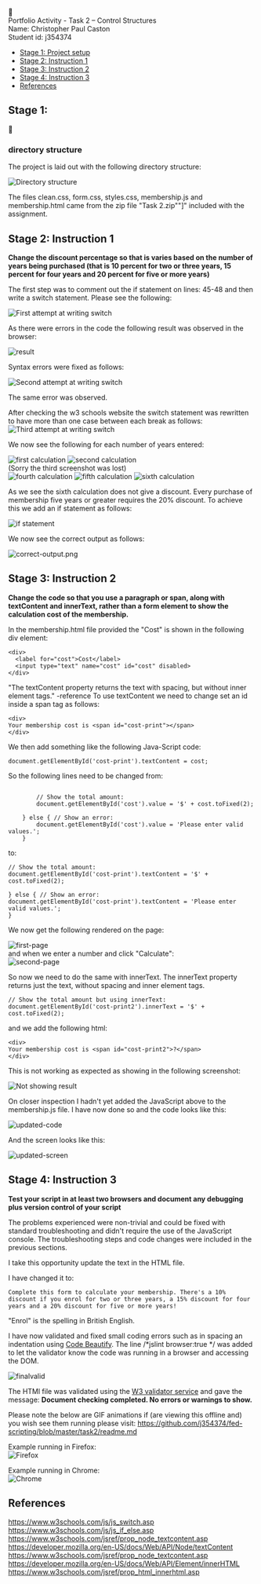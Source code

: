 :beginner:\
Portfolio Activity - Task 2 – Control Structures\
Name: Christopher Paul Caston\
Student id: j354374

- [ Stage 1: Project setup](#Stage-1)
- [ Stage 2: Instruction 1](#Stage-2-Instruction-1)
- [ Stage 3: Instruction 2](#Stage-3-Instruction-2)
- [ Stage 4: Instruction 3](#Stage-4-Instruction-3)
- [ References](#References)

## Stage 1:
&#x1F535;

### directory structure

The project is laid out with the following directory structure:

![Directory structure](readme_files/dir.PNG)

The files clean.css, form.css, styles.css, membership.js and membership.html came from the zip file "Task 2.zip""]" included with the assignment.

## Stage 2: Instruction 1

**Change the discount percentage so that is varies based on the number of years being purchased (that is 10 percent for two or three years, 15 percent for four years and 20 percent for five or more years)**

The first step was to comment out the if statement on lines: 45-48 and then write a switch statement. Please see the following:

![First attempt at writing switch](readme_files/case-attempt1.png)

As there were errors in the code the following result was observed in the browser:

![result](readme_files/case-attempt1-result.png)

Syntax errors were fixed as follows:

![Second attempt at writing switch](readme_files/case-attempt2.png)

The same error was observed.

After checking the w3 schools website the switch statement was rewritten to have more than one case between each break as follows:
![Third attempt at writing switch](readme_files/case-attempt3.png)

We now see the following for each number of years entered:

![first calculation](readme_files/calculation1.png)
![second calculation](readme_files/calculation2.png)\
(Sorry the third screenshot was lost)\
![fourth calculation](readme_files/calculation4.png)
![fifth calculation](readme_files/calculation5.png)
![sixth calculation](readme_files/calculation6.png)

As we see the sixth calculation does not give a discount. Every purchase of membership five years or greater requires the 20% discount.
To achieve this we add an if statement as follows:

![if statement](readme_files/if-statement.png)

We now see the correct output as follows:

![correct-output.png](readme_files/correct-output.png)


## Stage 3: Instruction 2  
**Change the code so that you use a paragraph or span, along with textContent and innerText, rather than a form element to show the calculation cost of the membership.**

In the membership.html file provided the "Cost" is shown in the following div element:

```
<div>
  <label for="cost">Cost</label>
  <input type="text" name="cost" id="cost" disabled>
</div>
```
"The textContent property returns the text with spacing, but without inner element tags." -reference
To use textContent we need to change set an id inside a span tag as follows:

```
<div>
Your membership cost is <span id="cost-print"></span>
</div>
```

We then add something like the following Java-Script code:

```
document.getElementById('cost-print').textContent = cost;
```
So the following lines need to be changed from:

```

        // Show the total amount:
        document.getElementById('cost').value = '$' + cost.toFixed(2);

    } else { // Show an error:
        document.getElementById('cost').value = 'Please enter valid values.';
    }
```
to:

```
// Show the total amount:
document.getElementById('cost-print').textContent = '$' + cost.toFixed(2);

} else { // Show an error:
document.getElementById('cost-print').textContent = 'Please enter valid values.';
}

```    

We now get the following rendered on the page:

![first-page](readme_files/textContent-default.png)\
and when we enter a number and click "Calculate":\
![second-page](readme_files/textContent-calculate.png)

So now we need to do the same with innerText. The innerText property returns just the text, without spacing and inner element tags.
```
// Show the total amount but using innerText:
document.getElementById('cost-print2').innerText = '$' + cost.toFixed(2);
```
and we add the following html:

```
<div>
Your membership cost is <span id="cost-print2">?</span>
</div>
```
This is not working as expected as showing in the following screenshot:

![Not showing result](readme_files/inner-text-not-calc.png)

On closer inspection I hadn't yet added the JavaScript above to the membership.js file.
I have now done so and the code looks like this:

![updated-code](readme_files/updated-code.png)

And the screen looks like this:

![updated-screen](readme_files/updatedagain.png)

## Stage 4: Instruction 3  
**Test your script in at least two browsers and document any debugging plus version control of your script**

The problems experienced were non-trivial and could be fixed with standard troubleshooting and didn't require the use of the JavaScript console. The troubleshooting steps and code changes were included in the previous sections.

I take this opportunity update the text in the HTML file.

I have changed it to:

```
Complete this form to calculate your membership. There's a 10% discount if you enrol for two or three years, a 15% discount for four years and a 20% discount for five or more years!

```
"Enrol" is the spelling in British English.

I have now validated and fixed small coding errors such as in spacing an indentation using [Code Beautify](https://codebeautify.org/jsvalidate).
The line /*jslint browser:true */ was added to let the validator know the code was running in a browser and accessing the DOM.

![finalvalid](readme_files/finalvalidation.png)

The HTMl file was validated using the [W3 validator service](https://validator.w3.org/) and gave the message: **Document checking completed. No errors or warnings to show.**

Please note the below are GIF animations if (are viewing this offline and) you wish see them running please visit: https://github.com/j354374/fed-scripting/blob/master/task2/readme.md

Example running in Firefox:\
![Firefox](readme_files/GIFrecord-Firefox.gif)

Example running in Chrome:\
![Chrome](readme_files/GIFrecord-Chrome.gif)

## References


https://www.w3schools.com/js/js_switch.asp \
https://www.w3schools.com/js/js_if_else.asp \
https://www.w3schools.com/jsref/prop_node_textcontent.asp \
https://developer.mozilla.org/en-US/docs/Web/API/Node/textContent \
https://www.w3schools.com/jsref/prop_node_textcontent.asp \
https://developer.mozilla.org/en-US/docs/Web/API/Element/innerHTML \
https://www.w3schools.com/jsref/prop_html_innerhtml.asp 
